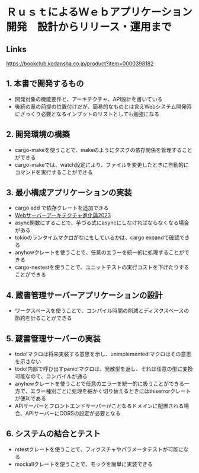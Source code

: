 # ＲｕｓｔによるＷｅｂアプリケーション開発　設計からリリース・運用まで

## Links

https://bookclub.kodansha.co.jp/product?item=0000398182

## 1. 本書で開発するもの

- 開発対象の機能要件と、アーキテクチャ、API設計を書いている
- 後続の章の前提の位置付けだが、簡易的なものとは言えWebシステム開発時にざっくり必要となるインプットのリストとしても勉強になる

## 2. 開発環境の構築

- cargo-makeを使うことで、makeのようにタスクの依存関係を管理することができる
- cargo-makeでは、watch設定により、ファイルを変更したときに自動的にコマンドを実行することができる

## 3. 最小構成アプリケーションの実装

- cargo add で依存クレートを追加できる
- [Webサーバーアーキテクチャ進化論2023](https://blog.ojisan.io/server-architecture-2023/)
- async関数にすることで、芋づる式にasyncにしなければならなくなる場合がある
- tokioのランタイムマクロがなにをしているかは、cargo expandで確認できる
- anyhowクレートを使うことで、任意のエラーを統一的に処理することができる
- cargo-nextestを使うことで、ユニットテストの実行コストを下げたりすることができる

## 4. 蔵書管理サーバーアプリケーションの設計

- ワークスペースを使うことで、コンパイル時間の削減とディスクスペースの節約を計ることができる

## 5. 蔵書管理サーバーの実装

- todo!マクロは将来実装する意思を示し、unimplemented!マクロはその意思を示さない
- todo!内部で呼び出すpanic!マクロは、発散型を返し、それは任意の型に変換可能なので、コンパイルが通る
- anyhowクレートを使うことで任意のエラーを統一的に扱うことができる一方で、エラー種別ごとに処理を細かく切り替えるときにはthiserrorクレートが便利である
- APIサーバーとフロントエンドサーバーがことなるドメインに配置される場合、APIサーバーにCORSの設定が必要となる

## 6. システムの結合とテスト
- rstestクレートを使うことで、フィクスチャやパラメータテストが可能になる
- mockallクレートを使うことで、モックを簡単に実装できる
